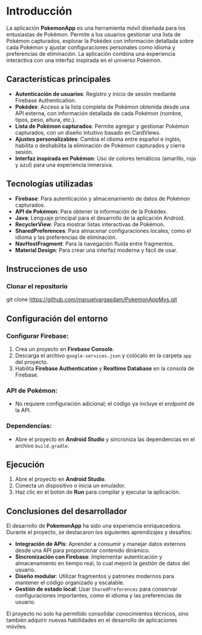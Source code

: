 # Introducción

La aplicación **PokemonApp** es una herramienta móvil diseñada para los entusiastas de Pokémon. Permite a los usuarios gestionar una lista de Pokémon capturados, explorar la Pokédex con información detallada sobre cada Pokémon y ajustar configuraciones personales como idioma y preferencias de eliminación. La aplicación combina una experiencia interactiva con una interfaz inspirada en el universo Pokémon.

## Características principales

- **Autenticación de usuarios**: Registro y inicio de sesión mediante Firebase Authentication.
- **Pokédex**: Acceso a la lista completa de Pokémon obtenida desde una API externa, con información detallada de cada Pokémon (nombre, tipos, peso, altura, etc.).
- **Lista de Pokémon capturados**: Permite agregar y gestionar Pokémon capturados, con un diseño intuitivo basado en CardViews.
- **Ajustes personalizables**: Cambia el idioma entre español e inglés, habilita o deshabilita la eliminación de Pokémon capturados y cierra sesión.
- **Interfaz inspirada en Pokémon**: Uso de colores temáticos (amarillo, rojo y azul) para una experiencia inmersiva.

## Tecnologías utilizadas

- **Firebase**: Para autenticación y almacenamiento de datos de Pokémon capturados.
- **API de Pokémon**: Para obtener la información de la Pokédex.
- **Java**: Lenguaje principal para el desarrollo de la aplicación Android.
- **RecyclerView**: Para mostrar listas interactivas de Pokémon.
- **SharedPreferences**: Para almacenar configuraciones locales, como el idioma y las preferencias de eliminación.
- **NavHostFragment**: Para la navegación fluida entre fragmentos.
- **Material Design**: Para crear una interfaz moderna y fácil de usar.

## Instrucciones de uso

### Clonar el repositorio

git clone https://github.com/manuelvargasdam/PokemonAppMvs.git

## Configuración del entorno

### Configurar Firebase:
1. Crea un proyecto en **Firebase Console**.
2. Descarga el archivo `google-services.json` y colócalo en la carpeta `app` del proyecto.
3. Habilita **Firebase Authentication** y **Realtime Database** en la consola de Firebase.

### API de Pokémon:
- No requiere configuración adicional; el código ya incluye el endpoint de la API.

### Dependencias:
- Abre el proyecto en **Android Studio** y sincroniza las dependencias en el archivo `build.gradle`.

## Ejecución

1. Abre el proyecto en **Android Studio**.
2. Conecta un dispositivo o inicia un emulador.
3. Haz clic en el botón de **Run** para compilar y ejecutar la aplicación.

## Conclusiones del desarrollador

El desarrollo de **PokemonApp** ha sido una experiencia enriquecedora. Durante el proyecto, se destacaron los siguientes aprendizajes y desafíos:

- **Integración de APIs**: Aprender a consumir y manejar datos externos desde una API para proporcionar contenido dinámico.
- **Sincronización con Firebase**: Implementar autenticación y almacenamiento en tiempo real, lo cual mejoró la gestión de datos del usuario.
- **Diseño modular**: Utilizar fragmentos y patrones modernos para mantener el código organizado y escalable.
- **Gestión de estado local**: Usar `SharedPreferences` para conservar configuraciones importantes, como el idioma y las preferencias de usuario.

El proyecto no solo ha permitido consolidar conocimientos técnicos, sino también adquirir nuevas habilidades en el desarrollo de aplicaciones móviles.
